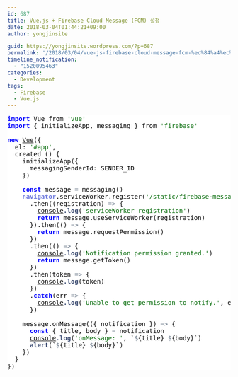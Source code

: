 ```yaml
---
id: 687
title: Vue.js + Firebase Cloud Message (FCM) 설정
date: 2018-03-04T01:44:21+09:00
author: yongjinsite

guid: https://yongjinsite.wordpress.com/?p=687
permalink: '/2018/03/04/vue-js-firebase-cloud-message-fcm-%ec%84%a4%ec%a0%95/'
timeline_notification:
  - "1520095463"
categories:
  - Development
tags:
  - Firebase
  - Vue.js
---
```

<pre style="background:#fff;color:#000;"><span style="color:#00f;font-weight:bold;">import</span> Vue from <span style="color:#036a07;">'vue'</span>
<span style="color:#00f;font-weight:bold;">import</span> { initializeApp, messaging } from <span style="color:#036a07;">'firebase'</span>

<span style="color:#00f;font-weight:bold;">new</span> <span style="text-decoration:underline;">Vue</span>({
  el: <span style="color:#036a07;">'#app'</span>,
  created () {
    initializeApp({
      messagingSenderId: SENDER_ID
    })

    <span style="color:#00f;font-weight:bold;">const</span> message <span style="color:#687687;">=</span> messaging()
    <span style="color:#6d79de;font-weight:bold;">navigator</span>.serviceWorker.register(<span style="color:#036a07;">'/static/firebase-messaging-sw.js'</span>)
      .then((registration) <span style="color:#687687;">=</span><span style="color:#687687;">&gt;</span> {
        <span style="text-decoration:underline;">console</span><span style="color:#3c4c72;font-weight:bold;">.log</span>(<span style="color:#036a07;">'serviceWorker registration'</span>)
        <span style="color:#00f;font-weight:bold;">return</span> message.useServiceWorker(registration)
      }).then(() <span style="color:#687687;">=</span><span style="color:#687687;">&gt;</span> {
        <span style="color:#00f;font-weight:bold;">return</span> message.requestPermission()
      })
      .then(() <span style="color:#687687;">=</span><span style="color:#687687;">&gt;</span> {
        <span style="text-decoration:underline;">console</span><span style="color:#3c4c72;font-weight:bold;">.log</span>(<span style="color:#036a07;">'Notification permission granted.'</span>)
        <span style="color:#00f;font-weight:bold;">return</span> message.getToken()
      })
      .then(token <span style="color:#687687;">=</span><span style="color:#687687;">&gt;</span> {
        <span style="text-decoration:underline;">console</span><span style="color:#3c4c72;font-weight:bold;">.log</span>(token)
      })
      .<span style="color:#00f;font-weight:bold;">catch</span>(err <span style="color:#687687;">=</span><span style="color:#687687;">&gt;</span> {
        <span style="text-decoration:underline;">console</span><span style="color:#3c4c72;font-weight:bold;">.log</span>(<span style="color:#036a07;">'Unable to get permission to notify.'</span>, err)
      })

    message.onMessage(({ notification }) <span style="color:#687687;">=</span><span style="color:#687687;">&gt;</span> {
      <span style="color:#00f;font-weight:bold;">const</span> { title, body } <span style="color:#687687;">=</span> notification
      <span style="text-decoration:underline;">console</span><span style="color:#3c4c72;font-weight:bold;">.log</span>(<span style="color:#036a07;">'onMessage: '</span>, `<span style="color:#687687;">$</span>{title} <span style="color:#687687;">$</span>{body}`)
      <span style="color:#3c4c72;font-weight:bold;">alert</span>(`<span style="color:#687687;">$</span>{title} <span style="color:#687687;">$</span>{body}`)
    })
  }
})
</pre>

&nbsp;
